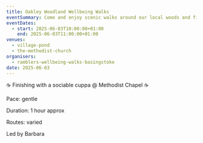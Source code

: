 ```yaml
---
title: Oakley Woodland Wellbeing Walks
eventSummary: Come and enjoy scenic walks around our local woods and fields
eventDates:
  - start: 2025-06-03T10:00:00+01:00
    end: 2025-06-03T11:00:00+01:00
venues:
  - village-pond
  - the-methodist-church
organisers:
  - ramblers-wellbeing-walks-basingstoke
date: 2025-06-03
---
```

☕️ Finishing with a sociable cuppa @ Methodist Chapel ☕️

 Pace: gentle

Duration: 1 hour approx

Routes: varied

Led by Barbara
